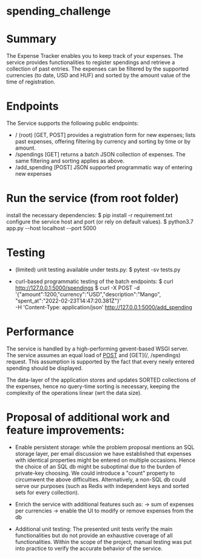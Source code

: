 # spending_challenge

# Summary
The Expense Tracker enables you to keep track of your expenses. The service provides
functionalities to register spendings and retrieve a collection of past entries.
The expenses can be filtered by the supported currencies (to date, USD and HUF) and sorted
by the amount value of the time of registration.

# Endpoints
The Service supports the following public endpoints:
- / (root) [GET, POST] provides a registration form for new expenses; lists past expenses,
                       offering filtering by currency and sorting by time or by amount.
- /spendings [GET] returns a batch JSON collection of expenses. The same filtering and
                   sorting applies as above.
- /add_spending [POST] JSON supported programmatic way of entering new expenses

# Run the service (from root folder)
install the necessary dependencies:
$ pip install -r requirement.txt
configure the service host and port (or rely on default values).
$ python3.7 app.py --host localhost --port 5000

# Testing
- (limited) unit testing available under tests.py:
$ pytest -sv tests.py

- curl-based programmatic testing of the batch endpoints:
$ curl http://127.0.0.1:5000/spendings
$ curl -X POST -d '{"amount":1200,"currency":"USD","description":"Mango",    "spent_at":"2022-02-23T14:47:20.381Z"}'\
      -H 'Content-Type: application/json' http://127.0.0.1:5000/add_spending

# Performance
The service is handled by a high-performing gevent-based WSGI server.
The service assumes an equal load of [POST](/add_spending) and [GET](/, /spendings) request. This assumption is supported by the fact that every newly entered spending should be displayed.

The data-layer of the application stores and updates SORTED collections of the expenses, hence no query-time sorting is necessary, keeping the complexity of the operations linear (wrt the data size).

# Proposal of additional work and feature improvements:
- Enable persistent storage:
while the problem proposal mentions an SQL storage layer, per email discussion we have established that expenses with identical properties might be entered on multiple occasions. Hence the choice of an SQL db might be suboptimal due to the burden of private-key choosing.
We could introduce a "count" property to circumwent the above difficulties. Alternatively, a non-SQL db could serve our purposes (such as Redis with independent keys and sorted sets for every collection).

- Enrich the service with additional features such as:
   -> sum of expenses per currencies
   -> enable the UI to modify or remove expenses from the db

- Additional unit testing:
The presented unit tests verify the main functionalities but do not provide an exhaustive
coverage of all functionalities. Within the scope of the project, manual testing was put into
practice to verify the accurate behavior of the service.